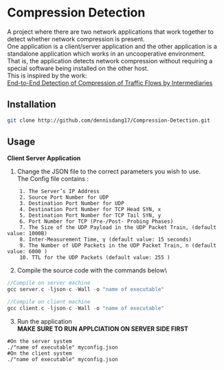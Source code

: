 # Compression Detection

A project where there are two network applications that work together to detect whether network compression is present.\
One application is a client/server application and the other application is a standalone application which works in an uncooperative environment.\
That is, the application detects network compression without requiring a special software being installed on the other host.\
This is inspired by the work:\
[End-to-End Detection of Compression of Traffic Flows by Intermediaries ](https://lasr.cs.ucla.edu/vahab/resources/compression_detection.pdf)


## Installation
```bash
git clone http://github.com/dennisdang17/Compression-Detection.git
```
## Usage
**Client Server Application**
1) Change the JSON file to the correct parameters you wish to use.\
The Config file contains :
```
    1. The Server’s IP Address
    2. Source Port Number for UDP
    3. Destination Port Number for UDP
    4. Destination Port Number for TCP Head SYN, x
    5. Destination Port Number for TCP Tail SYN, y
    6. Port Number for TCP (Pre-/Post- Probing Phases)
    7. The Size of the UDP Payload in the UDP Packet Train, (default value: 1000B)
    8. Inter-Measurement Time, γ (default value: 15 seconds)
    9. The Number of UDP Packets in the UDP Packet Train, n (default value: 6000 )
    10. TTL for the UDP Packets (default value: 255 )
```
2) Compile the source code with the commands below\
```c
//Compile on server machine
gcc server.c -ljson-c -Wall -o "name of executable"

//Compile on client machine
gcc client.c -ljson-c -Wall -o "name of executable"
```
3) Run the application \
**MAKE SURE TO RUN APPLCIATION ON SERVER SIDE FIRST**
```
#On the server system
./"name of executable" myconfig.json
#On the client system
./"name of executable" myconfig.json
```
